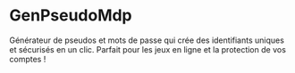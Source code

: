 # GenPseudoMdp
Générateur de pseudos et mots de passe qui crée des identifiants uniques et sécurisés en un clic. Parfait pour les jeux en ligne et la protection de vos comptes !

